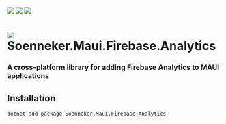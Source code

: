 ﻿[![](https://img.shields.io/nuget/v/soenneker.maui.firebase.analytics.svg?style=for-the-badge)](https://www.nuget.org/packages/soenneker.maui.firebase.analytics/)
[![](https://img.shields.io/github/actions/workflow/status/soenneker/soenneker.maui.firebase.analytics/publish-package.yml?style=for-the-badge)](https://github.com/soenneker/soenneker.maui.firebase.analytics/actions/workflows/publish-package.yml)
[![](https://img.shields.io/nuget/dt/soenneker.maui.firebase.analytics.svg?style=for-the-badge)](https://www.nuget.org/packages/soenneker.maui.firebase.analytics/)

# ![](https://user-images.githubusercontent.com/4441470/224455560-91ed3ee7-f510-4041-a8d2-3fc093025112.png) Soenneker.Maui.Firebase.Analytics
### A cross-platform library for adding Firebase Analytics to MAUI applications

## Installation

```
dotnet add package Soenneker.Maui.Firebase.Analytics
```

